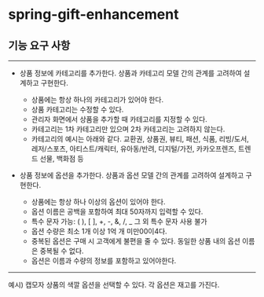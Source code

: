 # spring-gift-enhancement

## 기능 요구 사항

---
* 상품 정보에 카테고리를 추가한다. 상품과 카테고리 모델 간의 관계를 고려하여 설계하고 구현한다.
    * 상품에는 항상 하나의 카테고리가 있어야 한다.
    * 상품 카테고리는 수정할 수 있다.
    * 관리자 화면에서 상품을 추가할 때 카테고리를 지정할 수 있다.
    * 카테고리는 1차 카테고리만 있으며 2차 카테고리는 고려하지 않는다.
    * 카테고리의 예시는 아래와 같다.
      교환권, 상품권, 뷰티, 패션, 식품, 리빙/도서, 레저/스포츠, 아티스트/캐릭터, 유아동/반려, 디지털/가전, 카카오프렌즈, 트렌드 선물, 백화점 등


* 상품 정보에 옵션을 추가한다. 상품과 옵션 모델 간의 관계를 고려하여 설계하고 구현한다.
  * 상품에는 항상 하나 이상의 옵션이 있어야 한다.
  * 옵션 이름은 공백을 포함하여 최대 50자까지 입력할 수 있다.
  * 특수 문자
      가능: ( ), [ ], +, -, &, /, _
      그 외 특수 문자 사용 불가
  * 옵션 수량은 최소 1개 이상 1억 개 미만00이4다. 
  * 중복된 옵션은 구매 시 고객에게 불편을 줄 수 있다. 동일한 상품 내의 옵션 이름은 중복될 수 없다.
  * 옵션은 이름과 수량의 정보를 포함하고 있어야한다.
  
---
예시)
캡모자 상품의 색깔 옵션을 선택할 수 있다. 각 옵션은 재고를 가진다.

